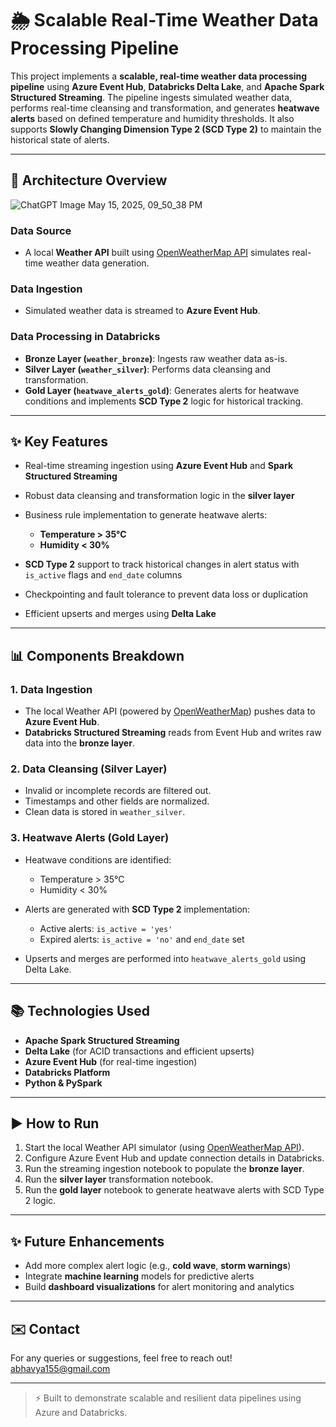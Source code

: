 # 🌦️ Scalable Real-Time Weather Data Processing Pipeline

This project implements a **scalable, real-time weather data processing pipeline** using **Azure Event Hub**, **Databricks Delta Lake**, and **Apache Spark Structured Streaming**. The pipeline ingests simulated weather data, performs real-time cleansing and transformation, and generates **heatwave alerts** based on defined temperature and humidity thresholds. It also supports **Slowly Changing Dimension Type 2 (SCD Type 2)** to maintain the historical state of alerts.

---

## 🔧 Architecture Overview


![ChatGPT Image May 15, 2025, 09_50_38 PM](https://github.com/user-attachments/assets/c6dd81ea-a8ee-4aed-a43e-9264d80bcf46)



### **Data Source**

* A local **Weather API** built using [OpenWeatherMap API](https://openweathermap.org/api) simulates real-time weather data generation.

### **Data Ingestion**

* Simulated weather data is streamed to **Azure Event Hub**.

### **Data Processing in Databricks**

* **Bronze Layer (`weather_bronze`)**: Ingests raw weather data as-is.
* **Silver Layer (`weather_silver`)**: Performs data cleansing and transformation.
* **Gold Layer (`heatwave_alerts_gold`)**: Generates alerts for heatwave conditions and implements **SCD Type 2** logic for historical tracking.

---

## ✨ Key Features

* Real-time streaming ingestion using **Azure Event Hub** and **Spark Structured Streaming**
* Robust data cleansing and transformation logic in the **silver layer**
* Business rule implementation to generate heatwave alerts:

  * **Temperature > 35°C**
  * **Humidity < 30%**
* **SCD Type 2** support to track historical changes in alert status with `is_active` flags and `end_date` columns
* Checkpointing and fault tolerance to prevent data loss or duplication
* Efficient upserts and merges using **Delta Lake**

---

## 📊 Components Breakdown

### 1. **Data Ingestion**

* The local Weather API (powered by [OpenWeatherMap](https://openweathermap.org/api)) pushes data to **Azure Event Hub**.
* **Databricks Structured Streaming** reads from Event Hub and writes raw data into the **bronze layer**.

### 2. **Data Cleansing (Silver Layer)**

* Invalid or incomplete records are filtered out.
* Timestamps and other fields are normalized.
* Clean data is stored in `weather_silver`.

### 3. **Heatwave Alerts (Gold Layer)**

* Heatwave conditions are identified:

  * Temperature > 35°C
  * Humidity < 30%
* Alerts are generated with **SCD Type 2** implementation:

  * Active alerts: `is_active = 'yes'`
  * Expired alerts: `is_active = 'no'` and `end_date` set
* Upserts and merges are performed into `heatwave_alerts_gold` using Delta Lake.

---

## 📚 Technologies Used

* **Apache Spark Structured Streaming**
* **Delta Lake** (for ACID transactions and efficient upserts)
* **Azure Event Hub** (for real-time ingestion)
* **Databricks Platform**
* **Python & PySpark**

---

## ▶️ How to Run

1. Start the local Weather API simulator (using [OpenWeatherMap API](https://openweathermap.org/api)).
2. Configure Azure Event Hub and update connection details in Databricks.
3. Run the streaming ingestion notebook to populate the **bronze layer**.
4. Run the **silver layer** transformation notebook.
5. Run the **gold layer** notebook to generate heatwave alerts with SCD Type 2 logic.

---

## ✨ Future Enhancements

* Add more complex alert logic (e.g., **cold wave**, **storm warnings**)
* Integrate **machine learning** models for predictive alerts
* Build **dashboard visualizations** for alert monitoring and analytics

---

## ✉️ Contact

For any queries or suggestions, feel free to reach out! abhavya155@gmail.com

---

> ⚡ Built to demonstrate scalable and resilient data pipelines using Azure and Databricks.
